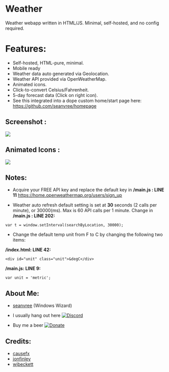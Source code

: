 # Weather
Weather webapp written in HTML/JS. Minimal, self-hosted, and no config required. 

# Features:

- Self-hosted, HTML-pure, minimal.
- Mobile ready
- Weather data auto generated via Geolocation.
- Weather API provided via OpenWeatherMap.
- Animated icons.
- Click-to-convert Celsius/Fahrenheit.
- 5-day forecast data (Click on right icon).
- See this integrated into a dope custom home/start page here: https://github.com/seanvree/homepage

## Screenshot :

<img src="https://i.imgur.com/7nrwwnx.png[/img]">

## Animated Icons :

<img src="https://i.imgur.com/Nf8H56C.png[/img]">

## Notes:

 - Acquire your FREE API key and replace the default key in **/main.js : LINE 11**
 https://home.openweathermap.org/users/sign_up
 
- Weather auto refresh default setting is set at **30** seconds (2 calls per minute), or 30000(ms). Max is 60 API calls per 1 minute.  Change in **/main.js : LINE 202:**

```
var t = window.setInterval(searchByLocation, 30000);
```
 
- Change the default temp unit from F to C by changing the following two items:

**/index.html: LINE 42:**

```
<div id="unit" class="unit">&degC</div>
```

**/main.js: LINE 9:**

```
var unit = 'metric';
```
 

## About Me:
- [seanvree](https://github.com/seanvree) (Windows Wizard)

- I usually hang out here [![Discord](https://img.shields.io/discord/102860784329052160.svg)](https://discord.gg/j2XGCtH)
- Buy me a beer [![Donate](https://img.shields.io/badge/Donate-PayPal-green.svg)](https://paypal.me/seanvree)

## Credits: 

- [causefx](https://github.com/causefx)
- [jonfinley](https://github.com/jonfinley)
- [wjbeckett](https://github.com/wjbeckett)
